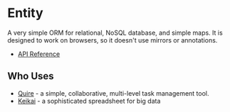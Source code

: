 # Entity

A very simple ORM for relational, NoSQL database, and simple maps. It is designed to work on browsers, so it doesn't use mirrors or annotations.

* [API Reference](https://pub.dev/documentation/entity/latest/)

## Who Uses

* [Quire](https://quire.io) - a simple, collaborative, multi-level task management tool.
* [Keikai](https://keikai.io) - a sophisticated spreadsheet for big data
